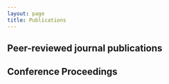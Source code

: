 ```yaml
---
layout: page
title: Publications
---
```

## Peer-reviewed journal publications





## Conference Proceedings
